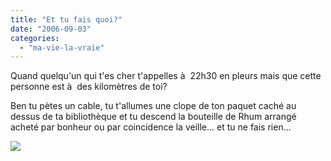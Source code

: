 ```yaml
---
title: "Et tu fais quoi?"
date: "2006-09-03"
categories: 
  - "ma-vie-la-vraie"
---
```


  
Quand quelqu'un qui t'es cher t'appelles à  22h30 en pleurs mais que cette personne est à  des kilomètres de toi?  
  
Ben tu pètes un cable, tu t'allumes une clope de ton paquet caché au dessus de ta bibliothèque et tu descend la bouteille de Rhum arrangé acheté par bonheur ou par coincidence la veille... et tu ne fais rien...  
  
[![](images/Video_60x60.gif)](video?contact=kwaite@hotmail.fr)
